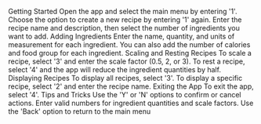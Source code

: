 Getting Started
Open the app and select the main menu by entering '1'.
Choose the option to create a new recipe by entering '1' again.
Enter the recipe name and description, then select the number of ingredients you want to add.
Adding Ingredients
Enter the name, quantity, and units of measurement for each ingredient.
You can also add the number of calories and food group for each ingredient.
Scaling and Resting Recipes
To scale a recipe, select '3' and enter the scale factor (0.5, 2, or 3).
To rest a recipe, select '4' and the app will reduce the ingredient quantities by half.
Displaying Recipes
To display all recipes, select '3'.
To display a specific recipe, select '2' and enter the recipe name.
Exiting the App
To exit the app, select '4'.
Tips and Tricks
Use the 'Y' or 'N' options to confirm or cancel actions.
Enter valid numbers for ingredient quantities and scale factors.
Use the 'Back' option to return to the main menu
